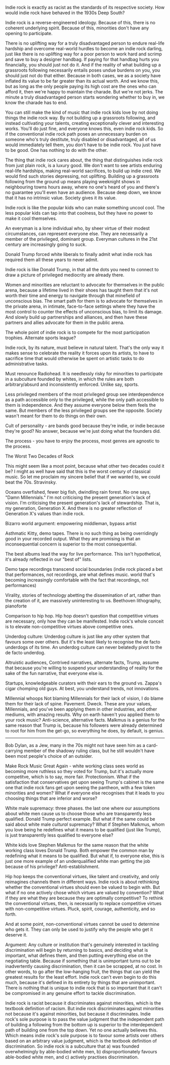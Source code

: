 Indie rock is exactly as racist as the standards of its respective society. How would indie rock have behaved in the 1930s Deep South?

Indie rock is a reverse-engineered ideology.
Because of this, there is no coherent underlying spirit.
Because of this, minorities don't have any opening to participate.

There is no uplifting way for a truly disadvantaged person to endure real-life hardship and overcome real-world hurdles to become an indie rock darling, just like there is no uplifting way for a poor person to work hard and scrimp and save to buy a designer handbag. If paying for that handbag hurts you financially, you should just not do it. And if the reality of what building up a grassroots following necessarily entails poses undue burdens on you, you should just not do that either. Because in both cases, we as a society have inflated its value to be far greater than its actual worth. And we know this, but as long as the only people paying its high cost are the ones who can afford it, then we're happy to maintain the charade. But we're not jerks. The minute a truly disadvantaged person starts wondering whether to buy in, we know the charade has to end.

You can still make the kind of music that indie rock kids love by not doing things the indie rock way. By not building up a grassroots following, and instead cultivating your talents, creating exceptionally clever and interesting works. You'll do just fine, and everyone knows this, even indie rock kids. So if the conventional indie rock path poses an unnecessary burden on someone who's truly destitute, truly disabled or disadvantaged, all of us would immediately tell them, you don't have to be indie rock. You just have to be good. One has nothing to do with the other.

The thing that indie rock cares about, the thing that distinguishes indie rock from just plain rock, is a luxury good. We don't want to see artists enduring real-life hardships, making real-world sacrifices, to build up indie cred. We would find such stories depressing, not uplifting. Building up a grassroots following from the ground up means playing weeknight shows in neighbouring towns hours away, where no one's heard of you and there's no guarantee you'll even have an audience. Because deep down, we know that it has no intrinsic value. Society gives it its value.

Indie rock is like the popular kids who can make something uncool cool. The less popular kids can tap into that coolness, but they have no power to make it cool themselves.

An everyman is a lone individual who, by sheer virtue of their modest circumstances, can represent everyone else. They are necessarily a member of the privileged, dominant group. Everyman cultures in the 21st century are increasingly going to suck.

Donald Trump forced white liberals to finally admit what indie rock has required them all these years to never admit.

Indie rock is like Donald Trump, in that all the dots you need to connect to draw a picture of privileged mediocrity are already there.

Women and minorities are reluctant to advocate for themselves in the public arena, because a lifetime lived in their shoes has taught them that it's not worth their time and energy to navigate through that minefield of unconscious bias. The smart path for them is to advocate for themselves in the private arena, in intimate, face-to-face settings where they have the most control to counter the effects of unconscious bias, to limit its damage. And slowly build up partnerships and alliances, and then have these partners and allies advocate for them in the public arena.

The whole point of indie rock is to compete for the most participation trophies. Alternate sports league?

Indie rock, by its nature, must believe in natural talent. That's the only way it makes sense to celebrate the reality it forces upon its artists, to have to sacrifice time that would otherwise be spent on artistic tasks to do administrative tasks.

Must renounce Radiohead. It is needlessly risky for minorities to participate in a subculture founded by whites, in which the rules are both arbitrary/absurd and inconsistently enforced. Unlike say, sports.

Less privileged members of the most privileged group see interdependence as a path accessible only to the privileged, while the only path accessible to them is independence. And they assume everyone below them feels the same. But members of the less privileged groups see the opposite. Society wasn't meant for them to do things on their own.

Cult of personality - are bands good because they're indie, or indie because they're good? No answer, because we're just doing what the founders did.

The process - you have to enjoy the process, most genres are agnostic to the process.

The Worst Two Decades of Rock

This might seem like a moot point, because what other two decades could it be? I might as well have said that this is the worst century of classical music.
So let me proclaim my sincere belief that if we wanted to, we could beat the 70s. Stravinsky.

Oceans overfished, fewer big fish, dwindling rain forest. No one says, "Damn Millennials." I'm not criticising the present generation's lack of vision. I'm criticising the present generation's lack of stewardship. That is, my generation, Generation X. And there is no greater reflection of Generation X's values than indie rock.

Bizarro world argument: empowering middleman, bypass artist

Asthmatic Kitty, demo tapes. There is no such thing as being overridingly good in your recorded output. What they are promising is that an inconsequential concern is superior to the most consequential.

The best albums lead the way for live performance. This isn't hypothetical, it's already reflected in our "best of" lists.

Demo tape recordings transcend social boundaries (indie rock placed a bet that performances, not recordings, are what defines music. world that's becoming increasingly comfortable with the fact that recordings, not performances)

Virality, stories of technology abetting the dissemination of art, rather than the creation of it, are massively uninteresting to us. Beethoven lithography, pianoforte

Comparison to hip hop. Hip hop doesn't question that competitive virtues are necessary, only how they can be manifested. Indie rock's whole conceit is to elevate non-competitive virtues above competitive ones.

Underdog culture: Underdog culture is just like any other system that favours some over others. But it's the least likely to recognise the de facto underdogs of its time. An underdog culture can never belatedly pivot to the de facto underdog.

Altruistic audiences, Contrived narratives, alternate facts, Trump, assume that because you're willing to suspend your understanding of reality for the sake of the fun narrative, that everyone else is.

Startups, knowledgeable curators with their ears to the ground vs. Zappa's cigar chomping old guys. At best, you understand trends, not innovations.

Millennial whoops
Not blaming Millennials for their lack of vision, I do blame them for their lack of spine. Pavement. Dweck. These are your values, Millennials, and you've been applying them in other industries, and other mediums, with amazing results. Why on earth haven't you applied them to your rock music? Anti-science, alternative facts. Malkmus is a genius for the same reason that Trump is, because his followers were already determined to root for him from the get-go, so everything he does, by default, is genius.

----

Bob Dylan, as a Jew, many in the 70s might not have seen him as a card-carrying member of the shadowy ruling class, but he still wouldn't have been most people's choice of an outsider.

Make Rock Music Great Again - white working class sees world as becoming more ruthless so they voted for Trump, but it's actually more competitve, which is to say, more fair. Protectionism. What if the satisfaction that conservatives get upon seeing Trump's cabinet is the same one that indie rock fans get upon seeing the pantheon, with a few token minorities and women? What if everyone else recognises that it leads to you choosing things that are inferior and worse?

White male supremacy: three phases. the last one where our assumptions about white men cause us to choose those who are transparently less qualified. Donald Trump perfect example. But what if the same could be said about white male *cultural* supremacy? What if Stephen Malkmus, whom you love being he redefines what it means to be qualified (just like Trump), is just transparently less qualified to everyone else?

White kids love Stephen Malkmus for the same reason that the white working class loves Donald Trump. Both empower the common man by redefining what it means to be qualified. But what if, to everyone else, this is just one more example of an underqualified white man getting the job because of his privilege? Anti-establishment.

Hip hop keeps the conventional virtues, like talent and creativity, and only reimagines channels them in different ways. Indie rock is about rethinking whether the conventional virtues should even be valued to begin with. But what if no one actively chose which virtues are valued by convention? What if they are what they are because they are optimally competitive? To rethink the conventional virtues, then, is necessarily to replace competitive virtues with non-competitive virtues. Pluck, spirit, courage, authenticity, and so forth.

And at some point, non-conventional virtues cannot be used to determine who gets it. They can only be used to justify why the people who get it deserve it.

Argument:
Any culture or institution that's genuinely interested in tackling discrimination will begin by returning to basics, and deciding what is important, what defines them, and then putting everything else on the negotiating table. Because if something that is unimportant turns out to be inadvertently causing discrimination, then it can be scrapped, at no cost. In other words, to go after the low-hanging fruit, the things that can yield the greatest results for the least effort. Indie rock can't even begin to do this much, because it's defined in its entirety by things that are unimportant. There is nothing that is unique to indie rock that is so important that it can't be compromised in any genuine effort to tackle discrimination.

Indie rock is racist because it discriminates against minorities, which is the textbook definition of racism. But indie rock discriminates against minorities not because it's against minorities, but because it discriminates. Indie rock's sole purpose is to pass the value judgment that the independent path of building a following from the bottom up is superior to the interdependent path of building one from the top down. Yet no one actually believes this. Which means indie rock's sole purpose is to favour some artists over others based on an arbitrary value judgment, which is the textbook definition of discrimination. So indie rock is a subculture that a) was founded overwhelmingly by able-bodied white men, b) disproportionately favours able-bodied white men, and c) actively practises discrimination.
